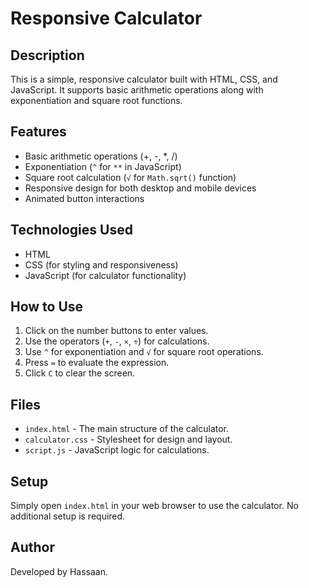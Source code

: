 # Responsive Calculator

## Description
This is a simple, responsive calculator built with HTML, CSS, and JavaScript. It supports basic arithmetic operations along with exponentiation and square root functions.

## Features
- Basic arithmetic operations (+, -, *, /)
- Exponentiation (`^` for `**` in JavaScript)
- Square root calculation (`√` for `Math.sqrt()` function)
- Responsive design for both desktop and mobile devices
- Animated button interactions

## Technologies Used
- HTML
- CSS (for styling and responsiveness)
- JavaScript (for calculator functionality)

## How to Use
1. Click on the number buttons to enter values.
2. Use the operators (`+`, `-`, `×`, `÷`) for calculations.
3. Use `^` for exponentiation and `√` for square root operations.
4. Press `=` to evaluate the expression.
5. Click `C` to clear the screen.

## Files
- `index.html` - The main structure of the calculator.
- `calculator.css` - Stylesheet for design and layout.
- `script.js` - JavaScript logic for calculations.

## Setup
Simply open `index.html` in your web browser to use the calculator. No additional setup is required.

## Author
Developed by Hassaan.

